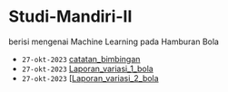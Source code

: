# Studi-Mandiri-II
berisi mengenai Machine Learning pada Hamburan Bola 

+ `27-okt-2023` [catatan_bimbingan](27_10_2023_catatan_bimbingan.docx)
+ `27-okt-2023` [Laporan_variasi_1_bola](Variasi_koordinat_1_bola_coarse_ini.pptx)
+ `27-okt-2023` [[Laporan_variasi_2_bola](Variasi_koordinat_2_bola.pptx)
